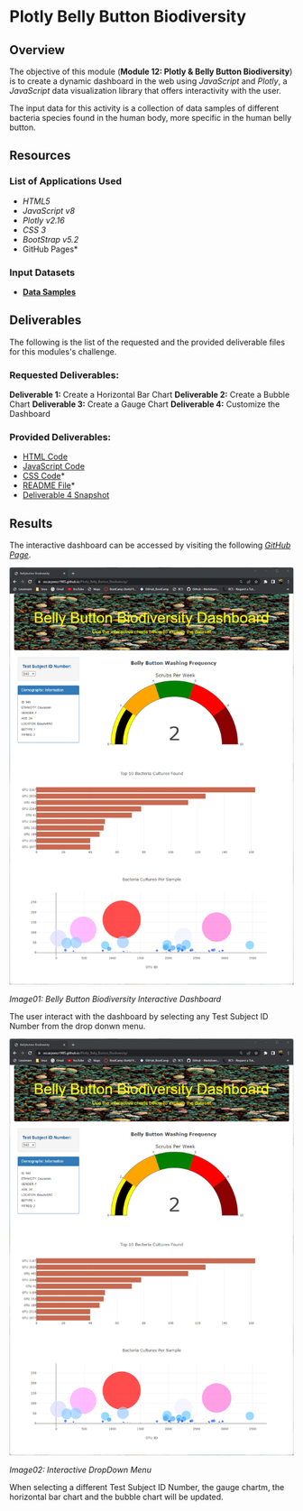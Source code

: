 # Plotly Belly Button Biodiversity

## Overview

The objective of this module (**Module 12: Plotly & Belly Button Biodiversity**) is to create a dynamic dashboard in the web using *JavaScript* and *Plotly*, a *JavaScript* data visualization library that offers interactivity with the user.

The input data for this activity is a collection of data samples of different bacteria species found in the human body, more specific in the human belly button.

## Resources

### List of Applications Used

* *HTML5*
* *JavaScript v8*
* *Plotly v2.16*
* *CSS 3*
* *BootStrap v5.2*
* GitHub Pages*

### Input Datasets

* **[Data Samples](./static/js/samples.json)**

## Deliverables

The following is the list of the requested and the provided deliverable files for this modules's challenge.

### Requested Deliverables:

**Deliverable 1:** Create a Horizontal Bar Chart
**Deliverable 2:** Create a Bubble Chart
**Deliverable 3:** Create a Gauge Chart
**Deliverable 4:** Customize the Dashboard

### Provided Deliverables:

* [HTML Code](./index.html)
* [JavaScript Code](./static/js/charts.js)
* [CSS Code](./static/css/style.css)*
* [README File](./README.md)*
* [Deliverable 4 Snapshot](./Resources/Deliverable4.png)

## Results

The interactive dashboard can be accessed by visiting the following *[GitHub Page](https://oscarperez1985.github.io/Plotly_Belly_Button_Biodiversity/)*.

![Image 01](./Resources/Deliverable4.png)

*Image01: Belly Button Biodiversity Interactive Dashboard*

The user interact with the dashboard by selecting any Test Subject ID Number from the drop donwn menu.

![Image 02](./Resources/Deliverable4.png)

*Image02: Interactive DropDown Menu*

When selecting a different Test Subject ID Number, the gauge chartm, the horizontal bar chart and the bubble chart will be updated.